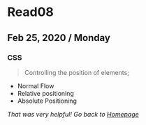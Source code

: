 # Read08
## Feb 25, 2020 / Monday

### CSS

> Controlling the position of elements;
- Normal Flow
- Relative positioning
- Absolute Positioning



*That was very helpful! Go back to [Homepage](README.md)*